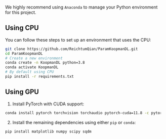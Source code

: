 
We highly recommend using `Anaconda` to manage your Python environment for this project.

## Using CPU

You can follow these steps to set up an environment that uses the CPU:

``` bash
git clone https://github.com/ReichtumQian/ParamKoopmanDL.git
cd ParamKoopmanDL
# Create a new environment
conda create -n KoopmanDL python=3.8
conda activate KoopmanDL
# By default using CPU
pip install -r requirements.txt
```

## Using GPU

1. Install PyTorch with CUDA support:

``` bash
conda install pytorch torchvision torchaudio pytorch-cuda=11.8 -c pytorch -c nvidia
```

2. Install the remaining dependencies using either `pip` or `conda`:

``` bash
pip install matplotlib numpy scipy sqdm
```

